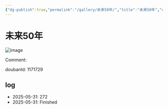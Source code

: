```yaml
---
{"dg-publish":true,"permalink":"/gallery/未来50年/","title":"未来50年","created":"2025-06-02T12:37:17.182+08:00"}
---
```



# 未来50年

![image](https://hiraeth-picbed.oss-cn-beijing.aliyuncs.com/20250531154101.webp)

Comment: 



doubanId: 1171729

## log

- 2025-05-31: 272
- 2025-05-31: Finished
